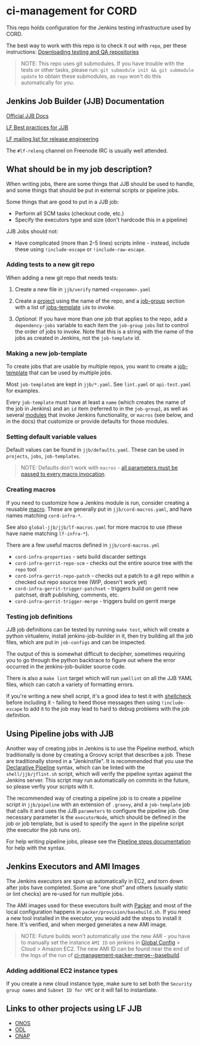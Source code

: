 # ci-management for CORD

This repo holds configuration for the Jenkins testing infrastructure used by
CORD.

The best way to work with this repo is to check it out with `repo`, per these
instructions: [Downloading testing and QA
repositories](https://guide.opencord.org/getting_the_code.html#downloading-testing-and-qa-repositories)

> NOTE: This repo uses git submodules. If you have trouble with the tests or
> other tasks, please run: `git submodule init && git submodule update` to
> obtain these submodules, as `repo` won't do this automatically for you.

## Jenkins Job Builder (JJB) Documentation

[Official JJB Docs](https://docs.openstack.org/infra/jenkins-job-builder/index.html)

[LF Best practices for
JJB](http://docs.releng.linuxfoundation.org/projects/global-jjb/en/latest/best-practices.html#)

[LF mailing list for release
engineering](https://lists.linuxfoundation.org/mailman/listinfo/lf-releng)

The `#lf-releng` channel on Freenode IRC is usually well attended.

## What should be in my job description?

When writing jobs, there are some things that JJB should be used to handle, and
some things that should be put in external scripts or pipeline jobs.

Some things that are good to put in a JJB job:

- Perform all SCM tasks (checkout code, etc.)
- Specify the executors type and size (don't hardcode this in a pipeline)

JJB Jobs should not:

- Have complicated (more than 2-5 lines) scripts inline - instead, include
  these using `!include-escape` or `!include-raw-escape`.

### Adding tests to a new git repo

When adding a new git repo that needs tests:

1. Create a new file in `jjb/verify` named `<reponame>.yaml`

2. Create a
   [project](https://docs.openstack.org/infra/jenkins-job-builder/definition.html#project)
   using the name of the repo, and a
   [job-group](https://docs.openstack.org/infra/jenkins-job-builder/definition.html#job-group)
   section with a list of
   [jobs-template](https://docs.openstack.org/infra/jenkins-job-builder/definition.html#job-template)
   `id`s to invoke.

3. _Optional_: If you have more than one job that applies to the repo, add a
   `dependency-jobs` variable to each item the `job-group` `jobs` list to
   control the order of jobs to invoke. Note that this is a string with the
   name of the jobs as created in Jenkins, not the `job-template` id.

### Making a new job-template

To create jobs that are usable by multiple repos, you want to create a
[job-template](https://docs.openstack.org/infra/jenkins-job-builder/definition.html#job-template)
that can be used by multiple jobs.

Most `job-template`s are kept in `jjb/*.yaml`. See `lint.yaml` or
`api-test.yaml` for examples.

Every `job-template` must have at least a `name` (which creates the name of the
job in Jenkins) and an `id` item (referred to in the `job-group`), as well as
several
[modules](https://docs.openstack.org/infra/jenkins-job-builder/definition.html#modules)
that invoke Jenkins functionality, or `macros` (see below, and in the docs)
that customize or provide defaults for those modules.

### Setting default variable values

Default values can be found in `jjb/defaults.yaml`.  These can be used in
`projects`, `jobs`, `job-templates`.

> NOTE: Defaults don't work with `macros` - [all
parameters must be passed to every macro
invocation](https://docs.openstack.org/infra/jenkins-job-builder/definition.html#macro-notes).

### Creating macros

If you need to customize how a Jenkins module is run, consider creating a
reusable
[macro](https://docs.openstack.org/infra/jenkins-job-builder/definition.html#macro).
These are generally put in `jjb/cord-macros.yaml`, and have names matching
`cord-infra-*`.

See also `global-jjb/jjb/lf-macros.yaml` for more macros to use (these have
name matching `lf-infra-*`).

There are a few useful macros defined in `jjb/cord-macros.yml`

- `cord-infra-properties` - sets build discarder settings
- `cord-infra-gerrit-repo-scm` - checks out the entire source tree with the
  `repo` tool
- `cord-infra-gerrit-repo-patch` - checks out a patch to a git repo within a
  checked out repo source tree (WIP, doesn't work yet)
- `cord-infra-gerrit-trigger-patchset` - triggers build on gerrit new
  patchset, draft publishing, comments, etc.
- `cord-infra-gerrit-trigger-merge` - triggers build on gerrit merge

### Testing job definitions

JJB job definitions can be tested by running `make test`, which will create a
python virtualenv, install jenkins-job-builder in it, then try building all the
job files, which are put in `job-configs` and can be inspected.

The output of this is somewhat difficult to decipher, sometimes requiring you
to go through the python backtrace to figure out where the error occurred in
the jenkins-job-builder source code.

There is also a `make lint` target which will run `yamllint` on all the JJB
YAML files, which can catch a variety of formatting errors.

If you're writing a new shell script, it's a good idea to test it with
[shellcheck](https://github.com/koalaman/shellcheck) before including it -
failing to heed those messages then using `!include-escape` to add it to the
job may lead to hard to debug problems with the job definition.

## Using Pipeline jobs with JJB

Another way of creating jobs in Jenkins is to use the Pipeline method, which
traditionally is done by creating a Groovy script that describes a job. These
are traditionally stored in a "Jenkinsfile". It is recommended that you use the
[Declarative Pipeline](https://jenkins.io/doc/book/pipeline/syntax/) syntax,
which can be linted with the `shell/jjb/jflint.sh` script, which will verify
the pipeline syntax against the Jenkins server. This script may run
automatically on commits in the future, so please verfiy your scripts with it.

The recommended way of creating a pipeline job is to create a pipeline script
in `jjb/pipeline` with an extension of `.groovy`, and a `job-template` job that
calls it and uses the JJB `parameters` to configure the pipeline job.  One
necessary parameter is the `executorNode`, which should be defined in the job
or job template, but is used to specify the `agent` in the pipeline script (the
executor the job runs on).

For help writing pipeline jobs, please see the [Pipeline steps
documentation](https://jenkins.io/doc/pipeline/steps/) for help with the
syntax.

## Jenkins Executors and AMI Images

The Jenkins executors are spun up automatically in EC2, and torn down after
jobs have completed. Some are "one shot" and others (usually static or lint
checks) are re-used for run multiple jobs.

The AMI images used for these executors built with
[Packer](https://www.packer.io/) and most of the local configuration happens in
`packer/provision/basebuild.sh`. If you need a new tool installed in the
executor, you would add the steps to install it here.  It's verified, and when
merged generates a new AMI image.

> NOTE: Future builds won't automatically use the new AMI - you have to
> manually set the instance `AMI ID` on jenkins in [Global
> Config](https://jenkins-new.opencord.org/configure) > Cloud > Amazon EC2.
> The new AMI ID can be found near the end of the logs of the run of
> [ci-management-packer-merge-<ostype>-basebuild](https://jenkins-new.opencord.org/job/ci-management-packer-merge-ubuntu-16.04-basebuild/).

### Adding additional EC2 instance types

If you create a new cloud instance type, make sure to set both the `Security
group names` and `Subnet ID for VPC` or it will fail to instantiate.

## Links to other projects using LF JJB

- [ONOS](https://gerrit.onosproject.org/gitweb?p=ci-management.git;a=tree)
- [ODL](https://git.opendaylight.org/gerrit/gitweb?p=releng/builder.git;a=tree)
- [ONAP](https://gerrit.onap.org/r/gitweb?p=ci-management.git;a=tree)

